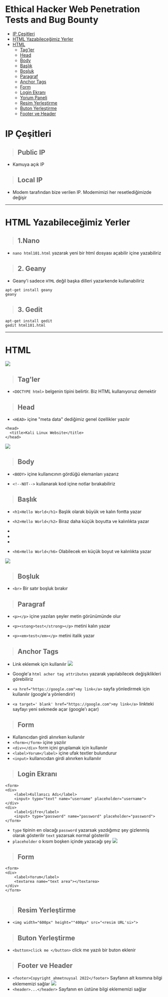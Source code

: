 # Ethical Hacker Web Penetration Tests and Bug Bounty
- [IP Çeşitleri](#IP-Çeşitleri)
- [HTML Yazabileceğimiz Yerler](#HTML-Yazabileceğimiz-yerler)
- [HTML](#HTML)
  - [Tag'ler](#Tag'ler)
  - [Head](#Head)
  - [Body](#Body)
  - [Başlık](#Başlık)
  - [Boşluk](#Boşluk)
  - [Paragraf](#Paragraf)
  - [Anchor Tags](#Anchor-Tags)
  - [Form](#Form)
  - [Login Ekranı](#Login-Ekranı)
  - [Yorum Paneli](#Yorum-Paneli)
  - [Resim Yerleştirme](#Resim-yerleştirme)
  - [Buton Yerleştirme](#Buton-Yerleştirme)
  - [Footer ve Header](#Footer-ve-Header)

# IP Çeşitleri
> ## Public IP 
- Kamuya açık IP
> ## Local IP
- Modem tarafından bize verilen IP. Modemimizi her resetlediğimizde değişir
---
# HTML Yazabileceğimiz Yerler
> ## 1.Nano
- ```nano html101.html``` yazarak yeni bir html dosyası açabilir içine yazabiliriz
> ## 2. Geany 
- Geany'i sadece ```HTML``` değil başka dilleri yazarkende kullanabiliriz
```
apt-get install geany
geany
```
> ## 3. Gedit
```
apt-get install gedit
gedit html101.html
```
---
# HTML
![](https://github.com/ahmetnuysal/Ethical-Hacker-Web-Penetration-Tests-and-Bug-Bounty/blob/b2017b3d14b9e08687e237570ea5efd5c6bf0948/Pictures/WhatsApp%20Image%202022-09-07%20at%2011.19.59.jpeg)
> ## Tag'ler
- ```<DOCTYPE html>``` belgenin tipini belirtir. Biz HTML kullanıyoruz demektir
> ## Head
- ```<HEAD>``` içine "meta data" dediğimiz genel özellikler yazılır
```
<head>
  <title>Kali Linux Website</title>
</head>
```
![](https://github.com/ahmetnuysal/Ethical-Hacker-Web-Penetration-Tests-and-Bug-Bounty/blob/b2017b3d14b9e08687e237570ea5efd5c6bf0948/Pictures/WhatsApp%20Image%202022-09-07%20at%2011.33.24.jpeg)
> ## Body
- ```<BODY>``` içine kullanıcının gördüğü elemanları yazarız

- ```<!--NOT-->``` kullanarak kod içine notlar bırakabiliriz
> ## Başlık 
- ```<h1>Hello World</h1>``` Başlık olarak büyük ve kalın fontta yazar

- ```<h2>Hello World</h2>``` Biraz daha küçük boyutta ve kalınlıkta yazar

- 

- 

- 

- ```<h6>Hello World</h6>``` Olabilecek en küçük boyut ve kalınlıkta yazar

![](https://github.com/ahmetnuysal/Ethical-Hacker-Web-Penetration-Tests-and-Bug-Bounty/blob/b2017b3d14b9e08687e237570ea5efd5c6bf0948/Pictures/WhatsApp%20Image%202022-09-07%20at%2011.49.48.jpeg)

> ## Boşluk
- ```<br>``` Bir satır boşluk bırakır
> ## Paragraf
- ```<p></p>``` içine yazılan şeyler metin görünümünde olur

- ```<p><stong>test</strong></p>``` metini kalın yazar

- ```<p><em>test</em></p>``` metini italik yazar
> ## Anchor Tags
- Link eklemek için kullanılır
![](https://github.com/ahmetnuysal/Ethical-Hacker-Web-Penetration-Tests-and-Bug-Bounty/blob/b2017b3d14b9e08687e237570ea5efd5c6bf0948/Pictures/WhatsApp%20Image%202022-09-07%20at%2013.08.32.jpeg)

- Google'a ```html acher tag attributes``` yazarak yapılabilecek değişiklikleri görebiliriz
  
- ```<a href="https://google.com">my link</a>``` sayfa yönledirmek için kullanılır (google'a yönlendirir)

- ```<a target=' blank' href="https://google.com">my link</a>``` linkteki sayfayı yeni sekmede açar (google'ı açar)
> ## Form
- Kullanıcıdan girdi alınırken kullanılır
- ```<form></form>``` içine yazılır
- ```<div></div>``` form içini gruplamak için kullanılır
- ```<label>Yorum</label>``` içine ufak textler bulundurur
- ```<input>``` kullanıcıdan girdi alınırken kullanılır
> ## Login Ekranı
```
<form> 
<div>
    <label>Kullanıcı Adı</label>
    <input> type="text" name="username" placeholder="username">
</div>
<div>
    <label>Şifre</label>
    <input> type="password" name="password" placeholder="password">
</form>
```
- ```type``` tipinin en olacağı ```password``` yazarsak yazdığımız şey gizlenmiş olarak gösterilir ```text``` yazarsak normal gösterilir
- ```placeholder``` o kısım boşken içinde yazacağı şey
![](https://github.com/ahmetnuysal/Ethical-Hacker-Web-Penetration-Tests-and-Bug-Bounty/blob/b2017b3d14b9e08687e237570ea5efd5c6bf0948/Pictures/WhatsApp%20Image%202022-09-07%20at%2013.34.25.jpeg)
> ## Form
```
<form>
<div>
    <label>Yorum</label>
    <textarea name="text area"></textarea>
</div>
</form>
```
![]()
> ## Resim Yerleştirme
- ```<img width="600px" height=""400px" src="<resim URL'si>">```
> ## Buton Yerleştirme
- ```<button>click me </button>``` click me yazılı bir buton eklenir
> ## Footer ve Header
- ```<footer>Copyright ahmetnuysal 2022</footer>``` Sayfanın alt kısımına bilgi eklememizi sağlar
![](https://github.com/ahmetnuysal/Ethical-Hacker-Web-Penetration-Tests-and-Bug-Bounty/blob/b2017b3d14b9e08687e237570ea5efd5c6bf0948/Pictures/WhatsApp%20Image%202022-09-07%20at%2013.57.35.jpeg)
- ```<header>...</header>``` Sayfanın en üstüne bilgi eklememizi sağlar
